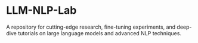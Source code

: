 # LLM-NLP-Lab
A repository for cutting-edge research, fine-tuning experiments, and deep-dive tutorials on large language models and advanced NLP techniques.
